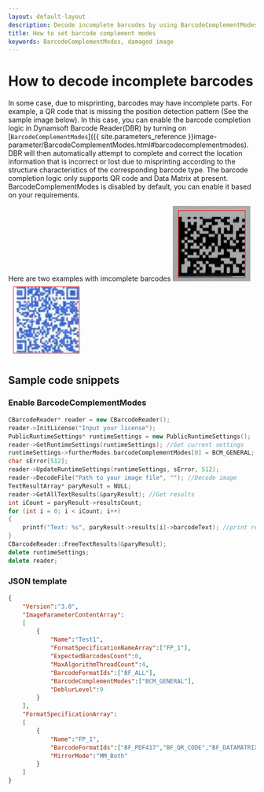 ```yaml
---   
layout: default-layout
description: Decode incomplete barcodes by using BarcodeComplementModes
title: How to set barcode complement modes
keywords: BarcodeComplementModes, damaged image
---
```


# How to decode incomplete barcodes 

In some case, due to misprinting, barcodes may have incomplete parts. For example, a QR code that is missing the position detection pattern (See the sample image below). In this case, you can enable the barcode completion logic in Dynamsoft Barcode Reader(DBR) by turning on [`BarcodeComplementModes`]({{ site.parameters_reference }}image-parameter/BarcodeComplementModes.html#barcodecomplementmodes). DBR will then automatically attempt to complete and correct the location information that is incorrect or lost due to misprinting according to the structure characteristics of the corresponding barcode type. The barcode completion logic only supports QR code and Data Matrix at present. BarcodeComplementModes is disabled by default, you can enable it based on your requirements.

Here are two examples with imcomplete barcodes 
![barcode-complememt-modes-sample-image-dm][1]
![barcode-complememt-modes-sample-image-qr][2]

## Sample code snippets  

### Enable BarcodeComplementModes

``` c++
CBarcodeReader* reader = new CBarcodeReader(); 
reader->InitLicense("Input your license"); 
PublicRuntimeSettings* runtimeSettings = new PublicRuntimeSettings(); 
reader->GetRuntimeSettings(runtimeSettings); //Get current settings 
runtimeSettings->furtherModes.barcodeComplementModes[0] = BCM_GENERAL; //Enable barcode completion logic 
char sError[512]; 
reader->UpdateRuntimeSettings(runtimeSettings, sError, 512); 
reader->DecodeFile("Path to your image file", ""); //Decode image 
TextResultArray* paryResult = NULL; 
reader->GetAllTextResults(&paryResult); //Get results 
int iCount = paryResult->resultsCount; 
for (int i = 0; i < iCount; i++) 
{ 
    printf("Text: %s", paryResult->results[i]->barcodeText); //print results 
} 
CBarcodeReader::FreeTextResults(&paryResult); 
delete runtimeSettings; 
delete reader; 
```  

### JSON template

``` json
{
    "Version":"3.0",
    "ImageParameterContentArray": 
    [
        {
            "Name":"Test1",
            "FormatSpecificationNameArray":["FP_1"],
            "ExpectedBarcodesCount":0,
            "MaxAlgorithmThreadCount":4,
            "BarcodeFormatIds":["BF_ALL"],
            "BarcodeComplementModes":["BCM_GENERAL"],
            "DeblurLevel":9
        }
    ],
    "FormatSpecificationArray":
    [
        {
            "Name":"FP_1",
            "BarcodeFormatIds":["BF_PDF417","BF_QR_CODE","BF_DATAMATRIX"],
            "MirrorMode":"MM_Both"
        }
    ]
}
```

[1]:assets\how-to-set-barcode-complememt-modes\barcode-complememt-modes-sample-image-dm.png
[2]:assets\how-to-set-barcode-complememt-modes\barcode-complememt-modes-sample-image-qr.png
